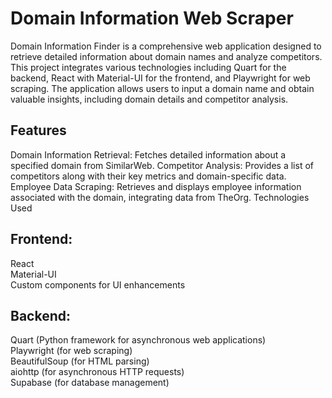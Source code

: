 # Domain Information Web Scraper

Domain Information Finder is a comprehensive web application designed to retrieve detailed information about domain names and analyze competitors. This project integrates various technologies including Quart for the backend, React with Material-UI for the frontend, and Playwright for web scraping. The application allows users to input a domain name and obtain valuable insights, including domain details and competitor analysis.

## Features

Domain Information Retrieval: Fetches detailed information about a specified domain from SimilarWeb.
Competitor Analysis: Provides a list of competitors along with their key metrics and domain-specific data.
Employee Data Scraping: Retrieves and displays employee information associated with the domain, integrating data from TheOrg.
Technologies Used

## Frontend:
React \
Material-UI \
Custom components for UI enhancements 

## Backend:
Quart (Python framework for asynchronous web applications) \
Playwright (for web scraping) \
BeautifulSoup (for HTML parsing) \
aiohttp (for asynchronous HTTP requests) \
Supabase (for database management)
